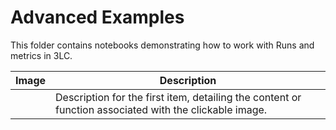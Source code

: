 # Advanced Examples

This folder contains notebooks demonstrating how to work with Runs and metrics in 3LC.

| Image | Description |
|-------|-------------|
| [![]()]() | Description for the first item, detailing the content or function associated with the clickable image. |

